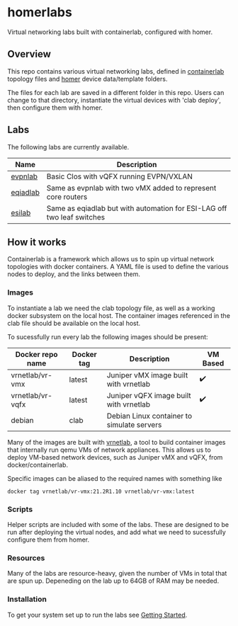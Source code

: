 # homerlabs
Virtual networking labs built with containerlab, configured with homer.

## Overview

This repo contains various virtual networking labs, defined in [containerlab](https://containerlab.srlinux.dev/) topology files and  [homer](https://doc.wikimedia.org/homer/master/introduction.html) device data/template folders.

The files for each lab are saved in a different folder in this repo.  Users can change to that directory, instantiate the virtual devices with 'clab deploy', then configure them with homer.

## Labs

The following labs are currently available.

|Name|Description|
|----|-----------|
|[evpnlab](evpnlab/README.md)|Basic Clos with vQFX running EVPN/VXLAN|
|[eqiadlab](eqiadlab/README.md)|Same as evpnlab with two vMX added to represent core routers|
|[esilab](esilab/READMET.md)|Same as eqiadlab but with automation for ESI-LAG off two leaf switches|

## How it works

Containerlab is a framework which allows us to spin up virtual network topologies with docker containers.  A YAML file is used to define the various nodes to deploy, and the links between them.

### Images

To instantiate a lab we need the clab topology file, as well as a working docker subsystem on the local host.  The container images referenced in the clab file should be available on the local host.

To sucessfully run every lab the following images should be present:

|Docker repo name|Docker tag|Description|VM Based|
|----------------|----------|-----------|--------|
|vrnetlab/vr-vmx | latest   | Juniper vMX image built with vrnetlab |:heavy_check_mark:|
|vrnetlab/vr-vqfx| latest   | Juniper vQFX image built with vrnetlab |:heavy_check_mark:|
|debian|clab | Debian Linux container to simulate servers | |

Many of the images are built with [vrnetlab](https://containerlab.dev/manual/vrnetlab/), a tool to build container images that internally run qemu VMs of network appliances.  This allows us to deploy VM-based network devices, such as Juniper vMX and vQFX, from docker/containerlab.

Specific images can be aliased to the required names with something like
    
    docker tag vrnetlab/vr-vmx:21.2R1.10 vrnetlab/vr-vmx:latest

### Scripts

Helper scripts are included with some of the labs.  These are designed to be run after deploying the virtual nodes, and add what we need to sucessfully configure them from homer.

### Resources

Many of the labs are resource-heavy, given the number of VMs in total that are spun up.  Depeneding on the lab up to 64GB of RAM may be needed.  

### Installation

To get your system set up to run the labs see [Getting Started](getting_started.md).
